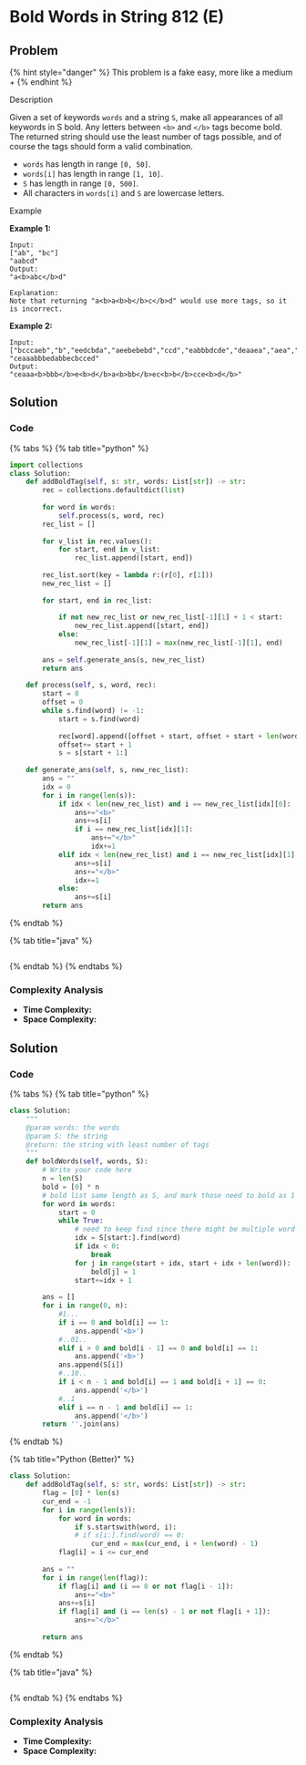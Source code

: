 # Bold Words in String 812 (E)

## Problem

{% hint style="danger" %}
This problem is a fake easy, more like a medium +&#x20;
{% endhint %}

Description

Given a set of keywords `words` and a string `S`, make all appearances of all keywords in S bold. Any letters between `<b>` and `</b>` tags become bold.\
The returned string should use the least number of tags possible, and of course the tags should form a valid combination.

* `words` has length in range `[0, 50]`.
* `words[i]` has length in range `[1, 10]`.
* `S` has length in range `[0, 500]`.
* All characters in `words[i]` and `S` are lowercase letters.

Example

**Example 1:**

```
Input:
["ab", "bc"]
"aabcd"
Output:
"a<b>abc</b>d"

Explanation:
Note that returning "a<b>a<b>b</b>c</b>d" would use more tags, so it is incorrect.
```

**Example 2:**

```
Input:
["bcccaeb","b","eedcbda","aeebebebd","ccd","eabbbdcde","deaaea","aea","accebbb","d"]
"ceaaabbbedabbecbcced"
Output:
"ceaaa<b>bbb</b>e<b>d</b>a<b>bb</b>ec<b>b</b>cce<b>d</b>"
```

## Solution

### Code

{% tabs %}
{% tab title="python" %}
```python
import collections
class Solution:
    def addBoldTag(self, s: str, words: List[str]) -> str:
        rec = collections.defaultdict(list)
        
        for word in words:
            self.process(s, word, rec)
        rec_list = []
        
        for v_list in rec.values():
            for start, end in v_list:
                rec_list.append([start, end])
        
        rec_list.sort(key = lambda r:(r[0], r[1]))
        new_rec_list = []
        
        for start, end in rec_list:
            
            if not new_rec_list or new_rec_list[-1][1] + 1 < start:
                new_rec_list.append([start, end])
            else:
                new_rec_list[-1][1] = max(new_rec_list[-1][1], end)
        
        ans = self.generate_ans(s, new_rec_list)
        return ans
    
    def process(self, s, word, rec):
        start = 0
        offset = 0
        while s.find(word) != -1:
            start = s.find(word)
            
            rec[word].append([offset + start, offset + start + len(word) - 1])
            offset+= start + 1
            s = s[start + 1:]
                
    def generate_ans(self, s, new_rec_list):
        ans = ""
        idx = 0
        for i in range(len(s)):
            if idx < len(new_rec_list) and i == new_rec_list[idx][0]:
                ans+="<b>"
                ans+=s[i]
                if i == new_rec_list[idx][1]:
                    ans+="</b>"
                    idx+=1
            elif idx < len(new_rec_list) and i == new_rec_list[idx][1]:
                ans+=s[i]
                ans+="</b>"
                idx+=1
            else:
                ans+=s[i]
        return ans
```
{% endtab %}

{% tab title="java" %}
```
```
{% endtab %}
{% endtabs %}

### Complexity Analysis

* **Time Complexity:**
* **Space Complexity:**

## Solution

### Code

{% tabs %}
{% tab title="python" %}
```python
class Solution:
    """
    @param words: the words
    @param S: the string
    @return: the string with least number of tags
    """
    def boldWords(self, words, S):
        # Write your code here
        n = len(S)
        bold = [0] * n
        # bold list same length as S, and mark those need to bold as 1 (0 if not need)
        for word in words:
            start = 0
            while True:
                # need to keep find since there might be multiple word in S
                idx = S[start:].find(word)
                if idx < 0:
                    break
                for j in range(start + idx, start + idx + len(word)):
                    bold[j] = 1
                start+=idx + 1
        
        ans = []
        for i in range(0, n):
            #1...
            if i == 0 and bold[i] == 1:
                ans.append('<b>')
            #..01..
            elif i > 0 and bold[i - 1] == 0 and bold[i] == 1:
                ans.append('<b>')
            ans.append(S[i])
            #..10..
            if i < n - 1 and bold[i] == 1 and bold[i + 1] == 0:
                ans.append('</b>')
            #..1
            elif i == n - 1 and bold[i] == 1:
                ans.append('</b>')
        return ''.join(ans) 
```
{% endtab %}

{% tab title="Python (Better)" %}
```python
class Solution:
    def addBoldTag(self, s: str, words: List[str]) -> str:
        flag = [0] * len(s)
        cur_end = -1
        for i in range(len(s)):
            for word in words:
                if s.startswith(word, i):
                # if s[i:].find(word) == 0:
                    cur_end = max(cur_end, i + len(word) - 1)
            flag[i] = i <= cur_end
        
        ans = ""
        for i in range(len(flag)):
            if flag[i] and (i == 0 or not flag[i - 1]):
                ans+="<b>"
            ans+=s[i]
            if flag[i] and (i == len(s) - 1 or not flag[i + 1]):
                ans+="</b>"
            
        return ans
```
{% endtab %}

{% tab title="java" %}
```
```
{% endtab %}
{% endtabs %}

### Complexity Analysis

* **Time Complexity:**
* **Space Complexity:**
